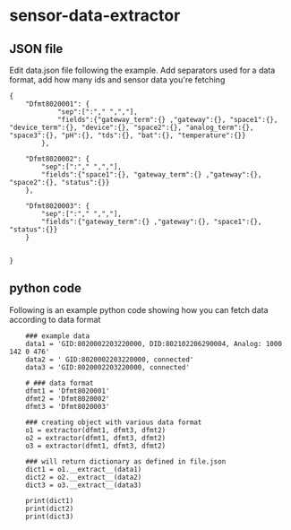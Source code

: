 # sensor-data-extractor

## JSON file
Edit data.json file following the example. Add separators used for a data format, add how many ids and sensor data you're fetching
```
{
    "Dfmt8020001": {
            "sep":[":"," ",","],
            "fields":{"gateway_term":{} ,"gateway":{}, "space1":{}, "device_term":{}, "device":{}, "space2":{}, "analog_term":{}, "space3":{}, "pH":{}, "tds":{}, "bat":{}, "temperature":{}}
        },
    
    "Dfmt8020002": {
        "sep":[":"," ",","],
        "fields":{"space1":{}, "gateway_term":{} ,"gateway":{}, "space2":{}, "status":{}}
    },

    "Dfmt8020003": {
        "sep":[":"," ",","],
        "fields":{"gateway_term":{} ,"gateway":{}, "space1":{}, "status":{}}
    }
            
            
}
```

## python code
Following is an example python code showing how you can fetch data according to data format

```
    ### example data
    data1 = 'GID:8020002203220000, DID:802102206290004, Analog: 1000 142 0 476'
    data2 = ' GID:8020002203220000, connected'
    data3 = 'GID:8020002203220000, connected'

    # ### data format
    dfmt1 = 'Dfmt8020001'
    dfmt2 = 'Dfmt8020002'
    dfmt3 = 'Dfmt8020003'

    ### creating object with various data format
    o1 = extractor(dfmt1, dfmt3, dfmt2)
    o2 = extractor(dfmt1, dfmt3, dfmt2)
    o3 = extractor(dfmt1, dfmt3, dfmt2)

    ### will return dictionary as defined in file.json
    dict1 = o1.__extract__(data1)
    dict2 = o2.__extract__(data2)
    dict3 = o3.__extract__(data3)

    print(dict1)
    print(dict2)
    print(dict3)
```
